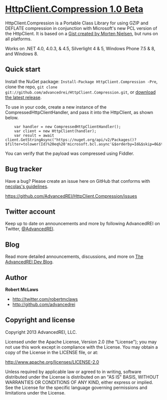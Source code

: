 [HttpClient.Compression 1.0 Beta](http://github.com/AdvancedREI/HttpClient.Compression)
=================

HttpClient.Compression is a Portable Class Library for using GZIP and DEFLATE compression in conjunction with Microsoft's new PCL version of the HttpClient. It is based on a [Gist created by Morten Nielsen](https://gist.github.com/dotMorten/4981198), but runs on all platforms.

Works on .NET 4.0, 4.0.3, & 4.5, Silverlight 4 & 5, Windows Phone 7.5 & 8, and Windows 8.

Quick start
-----------

Install the NuGet package: `Install-Package HttpClient.Compression -Pre`, clone the repo, `git clone git://github.com/advancedrei/HttpClient.Compression.git`, or [download the latest release](https://github.com/advancedrei/HttpClient.Compression/zipball/master).

To use in your code, create a new instance of the CompressedHttpClientHandler, and pass it into the HttpClient, as shown below.

        var handler = new CompressedHttpClientHandler();
        var client = new HttpClient(handler);
        var result = await client.GetStringAsync("https://nuget.org/api/v2/Packages()?$filter=tolower(Id)%20eq%20'microsoft.bcl.async'&$orderby=Id&$skip=0&$top=30");

You can verify that the payload was compressed using Fiddler.

Bug tracker
-----------

Have a bug? Please create an issue here on GitHub that conforms with [necolas's guidelines](https://github.com/necolas/issue-guidelines).

https://github.com/AdvancedREI/HttpClient.Compression/issues



Twitter account
---------------

Keep up to date on announcements and more by following AdvancedREI on Twitter, [@AdvancedREI](http://twitter.com/AdvancedREI).



Blog
----

Read more detailed announcements, discussions, and more on [The AdvancedREI Dev Blog](http://advancedrei.com/blogs/development).


Author
-------

**Robert McLaws**

+ http://twitter.com/robertmclaws
+ http://github.com/advancedrei


Copyright and license
---------------------

Copyright 2013 AdvancedREI, LLC.

Licensed under the Apache License, Version 2.0 (the "License");
you may not use this work except in compliance with the License. You may obtain a copy of the License in the LICENSE file, or at:

   http://www.apache.org/licenses/LICENSE-2.0

Unless required by applicable law or agreed to in writing, software distributed under the License is distributed on an "AS IS" BASIS, WITHOUT WARRANTIES OR CONDITIONS OF ANY KIND, either express or implied.
See the License for the specific language governing permissions and limitations under the License.
